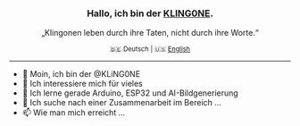 <div align="center">
  <h3>Hallo, ich bin der <a href="https://github.com/KLiNG0NE/">KLING0NE</a>.</h3>
  <p>„Klingonen leben durch ihre Taten, nicht durch ihre Worte.“</p>
  <sub>🇩🇪&nbsp;Deutsch&nbsp;| 🇺🇸&nbsp;<a href="https://github.com/KLiNG0NE/KLiNG0NE/blob/main/README.md">English</a></sub>
</div>

---

- 👋 Moin, ich bin der @KLiNG0NE
- 👀 Ich interessiere mich für vieles
- 🌱 Ich lerne gerade Arduino, ESP32 und AI-Bildgenerierung
- 💞️ Ich suche nach einer Zusammenarbeit im Bereich&nbsp;…
- 📫 Wie man mich erreicht&nbsp;…



<!---
KLiNG0NE/KLiNG0NE is a ✨ special ✨ repository because its `README.md` (this file) appears on your GitHub profile.
You can click the Preview link to take a look at your changes.
--->
